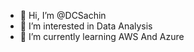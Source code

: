 - 👋 Hi, I’m @DCSachin
- 👀 I’m interested in Data Analysis
- 🌱 I’m currently learning AWS And Azure

<!---
DCSachin/DCSachin is a ✨ special ✨ repository because its `README.md` (this file) appears on your GitHub profile.
You can click the Preview link to take a look at your changes.
--->

